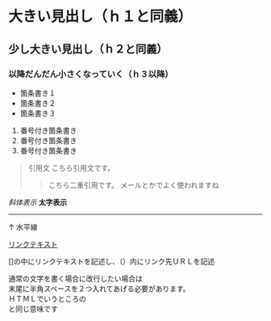 # 大きい見出し（ｈ１と同義）
## 少し大きい見出し（ｈ２と同義）
### 以降だんだん小さくなっていく（ｈ３以降）

- 箇条書き１
- 箇条書き２
- 箇条書き３

1. 番号付き箇条書き
1. 番号付き箇条書き
1. 番号付き箇条書き

> 引用文
> こちら引用文です。
>> こちら二重引用です。
>> メールとかでよく使われますね

*斜体表示*
**太字表示**

---
↑
水平線

[リンクテキスト](https://morijyobi.ac.jp)

[]の中にリンクテキストを記述し、（）内にリンク先ＵＲＬを記述

通常の文字を書く場合に改行したい場合は  
末尾に半角スペースを２つ入れてあげる必要があります。  
ＨＴＭＬでいうところの<br>と同じ意味です

